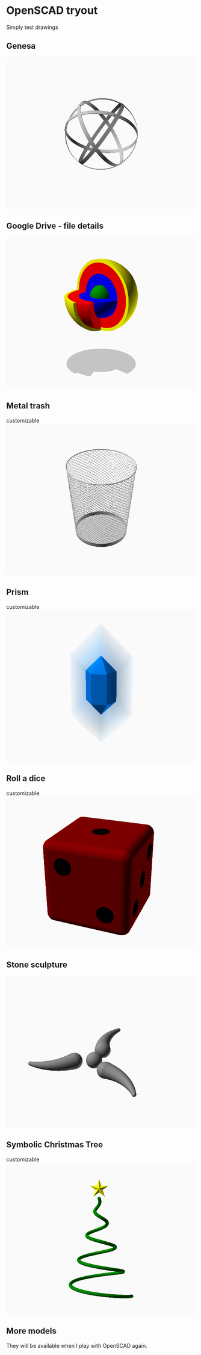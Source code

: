 # OpenSCAD tryout
Simply test drawings

## Genesa
![Genesa](Genesa%20-%20render.png)

## Google Drive - file details
![Google-Drive-file_details](Google%20Drive%20-%20file%20details%20-%20render.png)

## Metal trash
customizable
![Metal-trash](Metal%20trash%20-%20render.png)

## Prism
customizable
![Prism](Prism%20-%20render.png)

## Roll a dice
customizable
![Roll_a_dice](Roll%20a%20dice%20-%20render.png)

## Stone sculpture
![Stone sculpture](Stone%20sculpture%20-%20render.png)

## Symbolic Christmas Tree
customizable
![Symbolic-Christmas-Tree](Symbolic%20Christmas%20Tree%20-%20render.png)

## More models
They will be available when I play with OpenSCAD again.
